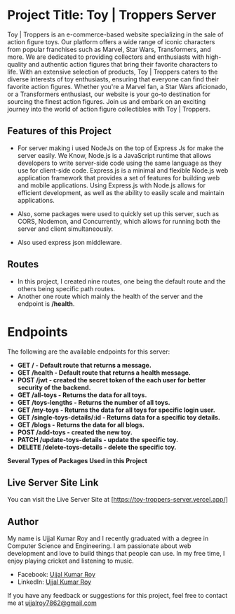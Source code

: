 # Project Title: Toy | Troppers Server

Toy | Troppers is an e-commerce-based website specializing in the sale of action figure toys. Our platform offers a wide range of iconic characters from popular franchises such as Marvel, Star Wars, Transformers, and more. We are dedicated to providing collectors and enthusiasts with high-quality and authentic action figures that bring their favorite characters to life. With an extensive selection of products, Toy | Troppers caters to the diverse interests of toy enthusiasts, ensuring that everyone can find their favorite action figures. Whether you're a Marvel fan, a Star Wars aficionado, or a Transformers enthusiast, our website is your go-to destination for sourcing the finest action figures. Join us and embark on an exciting journey into the world of action figure collectibles with Toy | Troppers.

## Features of this Project
- For server making i used NodeJs on the top of Express Js for make the server easily. We Know,  Node.js is a JavaScript runtime that allows developers to write server-side code using the same language as they use for client-side code. Express.js is a minimal and flexible Node.js web application framework that provides a set of features for building web and mobile applications. Using Express.js with Node.js allows for efficient development, as well as the ability to easily scale and maintain applications.

- Also, some packages were used to quickly set up this server, such as CORS, Nodemon, and Concurrently, which allows for running both the server and client simultaneously.

- Also used express json middleware.

## Routes
- In this project, I created nine routes, one being the default route and the others being specific path routes.
- Another one route which mainly the health of the server and the endpoint is **/health**.

# Endpoints

The following are the available endpoints for this server:

- **GET / - Default route that returns a message.**
- **GET /health - Default route that returns a health message.**
- **POST /jwt - created the secret token of the each user for better security of the backend.**
- **GET /all-toys - Returns the data for all toys.**
- **GET /toys-lengths - Returns the number of all toys.**
- **GET /my-toys - Returns the data for all toys for specific login user.**
- **GET /single-toys-details/:id - Returns data for a specific toy details.**
- **GET /blogs - Returns the data for all blogs.**
- **POST /add-toys - created the new toy.**
- **PATCH /update-toys-details - update the specific toy.**
- **DELETE /delete-toys-details - delete the specific toy.**

**Several Types of Packages Used in this Project**

## Live Server Site Link

You can visit the Live Server Site at [https://toy-troppers-server.vercel.app/]

## Author

My name is Ujjal Kumar Roy and I recently graduated with a degree in Computer Science and Engineering. I am passionate about web development and love to build things that people can use. In my free time, I enjoy playing cricket and listening to music.

- Facebook: [Ujjal Kumar Roy](https://www.facebook.com/ujjal.roy.7862/)
- LinkedIn: [Ujjal Kumar Roy](https://www.linkedin.com/in/ujjal-kumar-roy/)

If you have any feedback or suggestions for this project, feel free to contact me at ujjalroy7862@gmail.com